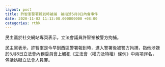 ```yaml
---
layout: post
title: 許智峯警署報到時被捕　被指涉5月8日內會事件
date: 2020-11-02 11:13:08.000000000 +08:00
categories: rthk
---
```


民主黨於社交網站專頁表示，立法會議員許智峯被警方拘捕。

民主黨表示，許智峯是今早到西區警署報到時，進入警署後被警方拘捕，指他涉嫌於5月8日立法會內務委員會上觸犯《立法會（權力及特權）條例》中兩項罪名，包括妨礙立法會人員罪。
